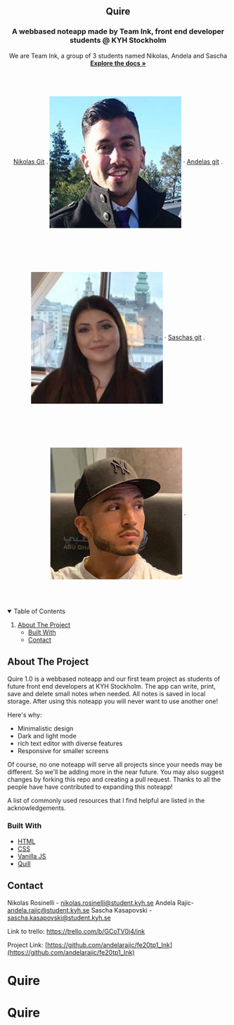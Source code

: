 
<h2 align="center">Quire</h2>
  <h3 align="center">A webbased noteapp made by Team Ink, front end developer students @ KYH Stockholm</h3>

  <p align="center">
    We are Team Ink, a group of 3 students named Nikolas, Andela and Sascha
    <br />
    <a href=https://github.com/andelarajic/fe20tp1_Ink><strong>Explore the docs »</strong></a>
    <br />
    <br />
    <a href="https://github.com/kayzersozee">Nikolas Git</a>
    .
    <img src="/Images/nikolas.jpg" width="300" height="300" style="vertical-align:middle;margin:50px 0px">
    ·
    <a href="https://github.com/andelarajic">Andelas git</a>
    .
    <img src="/Images/andela.jpg" width="300" height="300" style="vertical-align:middle;margin:50px 0px">
    ·
    <a href="https://github.com/Apotheosiz">Saschas git</a>
    .
    <img src="/Images/sascha.jpg" width="300" height="300" style="vertical-align:middle;margin:50px 0px">
    .
  </p>
</p>



<!-- TABLE OF CONTENTS -->
<details open="open">
  <summary>Table of Contents</summary>
  <ol>
    <li>
      <a href="#about-the-project">About The Project</a>
      <ul>
        <li><a href="#built-with">Built With</a></li>
        <li><a href="#contact">Contact</a></li>
      </ul>
    </li>
  </ol>
</details>



<!-- ABOUT THE PROJECT -->
## About The Project

Quire 1.0 is a webbased noteapp and our first team project as students of future front end developers at KYH Stockholm. The app can write, print, save and delete small notes when needed. All notes is saved in local storage. After using this noteapp you will never want to use another one!

Here's why:
* Minimalistic design
* Dark and light mode
* rich text editor with diverse features 
* Responsive for smaller screens

Of course, no one noteapp will serve all projects since your needs may be different. So we'll be adding more in the near future. You may also suggest changes by forking this repo and creating a pull request. Thanks to all the people have have contributed to expanding this noteapp!

A list of commonly used resources that I find helpful are listed in the acknowledgements.

### Built With

* [HTML](https://developer.mozilla.org/sv-SE/docs/Web/HTML)
* [CSS](https://developer.mozilla.org/en-US/docs/Web/CSS)
* [Vanilla JS](https://www.javascript.com/)
* [Quill](https://quilljs.com/)

<!-- CONTACT -->
## Contact

Nikolas Rosinelli - nikolas.rosinelli@student.kyh.se
Andela Rajic- andela.rajic@student.kyh.se
Sascha Kasapovski - sascha.kasapovski@student.kyh.se

Link to trello: https://trello.com/b/GCoTV0j4/ink

Project Link: [https://github.com/andelarajic/fe20tp1_Ink](https://github.com/andelarajic/fe20tp1_Ink)



# Quire
# Quire
